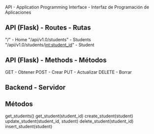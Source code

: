 API - Application Programming Interface - Interfaz de Programación de Aplicaciones


API (Flask) - Routes - Rutas
-----------------------------
"/" - Home
"/api/v1.0/students" - Students
"/api/v1.0/students/<int:student_id>" - Student


API (Flask) - Methods - Métodos
-------------------------------
GET - Obtener
POST - Crear
PUT - Actualizar
DELETE - Borrar

Backend - Servidor
------------------

Métodos
-------
get_students()
get_student(student_id)
create_student(student)
update_student(student_id, student)
delete_student(student_id)
insert_student(student)
